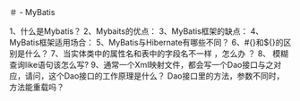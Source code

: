 ＃ - 
MyBatis

1、什么是Mybatis？
2、Mybaits的优点：
3、MyBatis框架的缺点：
4、MyBatis框架适用场合：
5、MyBatis与Hibernate有哪些不同？
6、#{}和${}的区别是什么？
7、当实体类中的属性名和表中的字段名不一样 ，怎么办 ？
8、 模糊查询like语句该怎么写?
9、通常一个Xml映射文件，都会写一个Dao接口与之对应，请问，这个Dao接口的工作原理是什么？
Dao接口里的方法，参数不同时，方法能重载吗？
